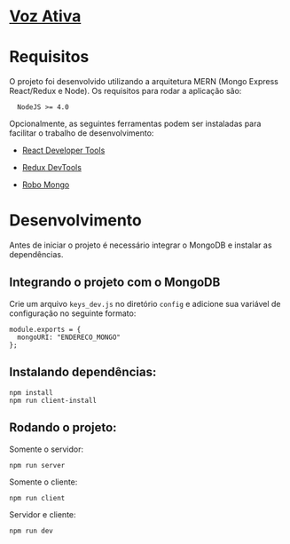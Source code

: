 # [Voz Ativa](http://vozativa.org)

# Requisitos

O projeto foi desenvolvido utilizando a arquitetura MERN (Mongo Express React/Redux e Node). Os requisitos para rodar a aplicação são:

```
  NodeJS >= 4.0
```

Opcionalmente, as seguintes ferramentas podem ser instaladas para facilitar o trabalho de desenvolvimento:

- [React Developer Tools](https://chrome.google.com/webstore/detail/react-developer-tools/fmkadmapgofadopljbjfkapdkoienihi)

- [Redux DevTools](https://chrome.google.com/webstore/detail/react-developer-tools/fmkadmapgofadopljbjfkapdkoienihi)

- [Robo Mongo](https://robomongo.org/)

# Desenvolvimento

Antes de iniciar o projeto é necessário integrar o MongoDB e instalar as dependências.

## Integrando o projeto com o MongoDB

Crie um arquivo `keys_dev.js` no diretório `config` e adicione sua variável de configuração no seguinte formato:

```
module.exports = {
  mongoURI: "ENDERECO_MONGO"
};
```

## Instalando dependências:

```
npm install
npm run client-install
```

## Rodando o projeto:

Somente o servidor:

```
npm run server
```

Somente o cliente:

```
npm run client
```

Servidor e cliente:

```
npm run dev
```
